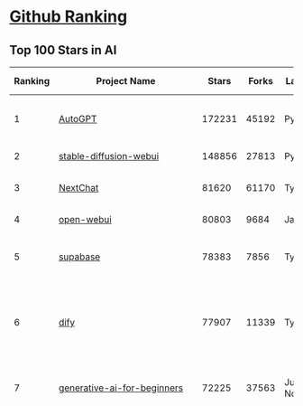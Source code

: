 [Github Ranking](../README.md)
==========

## Top 100 Stars in AI

| Ranking | Project Name | Stars | Forks | Language | Open Issues | Description | Last Commit |
| ------- | ------------ | ----- | ----- | -------- | ----------- | ----------- | ----------- |
| 1 | [AutoGPT](https://github.com/Significant-Gravitas/AutoGPT) | 172231 | 45192 | Python | 174 | AutoGPT is the vision of accessible AI for everyone, to use and to build on. Our mission is to provide the tools, so that you can focus on what matters. | 2025-03-05T02:54:49Z |
| 2 | [stable-diffusion-webui](https://github.com/AUTOMATIC1111/stable-diffusion-webui) | 148856 | 27813 | Python | 2306 | Stable Diffusion web UI | 2025-03-04T16:11:29Z |
| 3 | [NextChat](https://github.com/ChatGPTNextWeb/NextChat) | 81620 | 61170 | TypeScript | 581 | ✨ Light and Fast AI Assistant. Support: Web \| iOS \| MacOS \| Android \|  Linux \| Windows | 2025-03-03T10:46:00Z |
| 4 | [open-webui](https://github.com/open-webui/open-webui) | 80803 | 9684 | JavaScript | 147 | User-friendly AI Interface (Supports Ollama, OpenAI API, ...) | 2025-03-05T02:19:06Z |
| 5 | [supabase](https://github.com/supabase/supabase) | 78383 | 7856 | TypeScript | 276 | The open source Firebase alternative. Supabase gives you a dedicated Postgres database to build your web, mobile, and AI applications. | 2025-03-05T01:47:36Z |
| 6 | [dify](https://github.com/langgenius/dify) | 77907 | 11339 | TypeScript | 494 | Dify is an open-source LLM app development platform. Dify's intuitive interface combines AI workflow, RAG pipeline, agent capabilities, model management, observability features and more, letting you quickly go from prototype to production. | 2025-03-05T02:28:48Z |
| 7 | [generative-ai-for-beginners](https://github.com/microsoft/generative-ai-for-beginners) | 72225 | 37563 | Jupyter Notebook | 6 | 21 Lessons, Get Started Building with Generative AI  🔗 https://microsoft.github.io/generative-ai-for-beginners/ | 2025-02-28T13:26:26Z |
| 8 | [funNLP](https://github.com/fighting41love/funNLP) | 71376 | 14715 | Python | 30 | 中英文敏感词、语言检测、中外手机/电话归属地/运营商查询、名字推断性别、手机号抽取、身份证抽取、邮箱抽取、中日文人名库、中文缩写库、拆字词典、词汇情感值、停用词、反动词表、暴恐词表、繁简体转换、英文模拟中文发音、汪峰歌词生成器、职业名称词库、同义词库、反义词库、否定词库、汽车品牌词库、汽车零件词库、连续英文切割、各种中文词向量、公司名字大全、古诗词库、IT词库、财经词库、成语词库、地名词库、历史名人词库、诗词词库、医学词库、饮食词库、法律词库、汽车词库、动物词库、中文聊天语料、中文谣言数据、百度中文问答数据集、句子相似度匹配算法集合、bert资源、文本生成&摘要相关工具、cocoNLP信息抽取工具、国内电话号码正则匹配、清华大学XLORE:中英文跨语言百科知识图谱、清华大学人工智能技术系列报告、自然语言生成、NLU太难了系列、自动对联数据及机器人、用户名黑名单列表、罪名法务名词及分类模型、微信公众号语料、cs224n深度学习自然语言处理课程、中文手写汉字识别、中文自然语言处理 语料/数据集、变量命名神器、分词语料库+代码、任务型对话英文数据集、ASR 语音数据集 + 基于深度学习的中文语音识别系统、笑声检测器、Microsoft多语言数字/单位/如日期时间识别包、中华新华字典数据库及api(包括常用歇后语、成语、词语和汉字)、文档图谱自动生成、SpaCy 中文模型、Common Voice语音识别数据集新版、神经网络关系抽取、基于bert的命名实体识别、关键词(Keyphrase)抽取包pke、基于医疗领域知识图谱的问答系统、基于依存句法与语义角色标注的事件三元组抽取、依存句法分析4万句高质量标注数据、cnocr：用来做中文OCR的Python3包、中文人物关系知识图谱项目、中文nlp竞赛项目及代码汇总、中文字符数据、speech-aligner: 从“人声语音”及其“语言文本”产生音素级别时间对齐标注的工具、AmpliGraph: 知识图谱表示学习(Python)库：知识图谱概念链接预测、Scattertext 文本可视化(python)、语言/知识表示工具：BERT & ERNIE、中文对比英文自然语言处理NLP的区别综述、Synonyms中文近义词工具包、HarvestText领域自适应文本挖掘工具（新词发现-情感分析-实体链接等）、word2word：(Python)方便易用的多语言词-词对集：62种语言/3,564个多语言对、语音识别语料生成工具：从具有音频/字幕的在线视频创建自动语音识别(ASR)语料库、构建医疗实体识别的模型（包含词典和语料标注）、单文档非监督的关键词抽取、Kashgari中使用gpt-2语言模型、开源的金融投资数据提取工具、文本自动摘要库TextTeaser: 仅支持英文、人民日报语料处理工具集、一些关于自然语言的基本模型、基于14W歌曲知识库的问答尝试--功能包括歌词接龙and已知歌词找歌曲以及歌曲歌手歌词三角关系的问答、基于Siamese bilstm模型的相似句子判定模型并提供训练数据集和测试数据集、用Transformer编解码模型实现的根据Hacker News文章标题自动生成评论、用BERT进行序列标记和文本分类的模板代码、LitBank：NLP数据集——支持自然语言处理和计算人文学科任务的100部带标记英文小说语料、百度开源的基准信息抽取系统、虚假新闻数据集、Facebook: LAMA语言模型分析，提供Transformer-XL/BERT/ELMo/GPT预训练语言模型的统一访问接口、CommonsenseQA：面向常识的英文QA挑战、中文知识图谱资料、数据及工具、各大公司内部里大牛分享的技术文档 PDF 或者 PPT、自然语言生成SQL语句（英文）、中文NLP数据增强（EDA）工具、英文NLP数据增强工具 、基于医药知识图谱的智能问答系统、京东商品知识图谱、基于mongodb存储的军事领域知识图谱问答项目、基于远监督的中文关系抽取、语音情感分析、中文ULMFiT-情感分析-文本分类-语料及模型、一个拍照做题程序、世界各国大规模人名库、一个利用有趣中文语料库 qingyun 训练出来的中文聊天机器人、中文聊天机器人seqGAN、省市区镇行政区划数据带拼音标注、教育行业新闻语料库包含自动文摘功能、开放了对话机器人-知识图谱-语义理解-自然语言处理工具及数据、中文知识图谱：基于百度百科中文页面-抽取三元组信息-构建中文知识图谱、masr: 中文语音识别-提供预训练模型-高识别率、Python音频数据增广库、中文全词覆盖BERT及两份阅读理解数据、ConvLab：开源多域端到端对话系统平台、中文自然语言处理数据集、基于最新版本rasa搭建的对话系统、基于TensorFlow和BERT的管道式实体及关系抽取、一个小型的证券知识图谱/知识库、复盘所有NLP比赛的TOP方案、OpenCLaP：多领域开源中文预训练语言模型仓库、UER：基于不同语料+编码器+目标任务的中文预训练模型仓库、中文自然语言处理向量合集、基于金融-司法领域(兼有闲聊性质)的聊天机器人、g2pC：基于上下文的汉语读音自动标记模块、Zincbase 知识图谱构建工具包、诗歌质量评价/细粒度情感诗歌语料库、快速转化「中文数字」和「阿拉伯数字」、百度知道问答语料库、基于知识图谱的问答系统、jieba_fast 加速版的jieba、正则表达式教程、中文阅读理解数据集、基于BERT等最新语言模型的抽取式摘要提取、Python利用深度学习进行文本摘要的综合指南、知识图谱深度学习相关资料整理、维基大规模平行文本语料、StanfordNLP 0.2.0：纯Python版自然语言处理包、NeuralNLP-NeuralClassifier：腾讯开源深度学习文本分类工具、端到端的封闭域对话系统、中文命名实体识别：NeuroNER vs. BertNER、新闻事件线索抽取、2019年百度的三元组抽取比赛：“科学空间队”源码、基于依存句法的开放域文本知识三元组抽取和知识库构建、中文的GPT2训练代码、ML-NLP - 机器学习(Machine Learning)NLP面试中常考到的知识点和代码实现、nlp4han:中文自然语言处理工具集(断句/分词/词性标注/组块/句法分析/语义分析/NER/N元语法/HMM/代词消解/情感分析/拼写检查、XLM：Facebook的跨语言预训练语言模型、用基于BERT的微调和特征提取方法来进行知识图谱百度百科人物词条属性抽取、中文自然语言处理相关的开放任务-数据集-当前最佳结果、CoupletAI - 基于CNN+Bi-LSTM+Attention 的自动对对联系统、抽象知识图谱、MiningZhiDaoQACorpus - 580万百度知道问答数据挖掘项目、brat rapid annotation tool: 序列标注工具、大规模中文知识图谱数据：1.4亿实体、数据增强在机器翻译及其他nlp任务中的应用及效果、allennlp阅读理解:支持多种数据和模型、PDF表格数据提取工具 、 Graphbrain：AI开源软件库和科研工具，目的是促进自动意义提取和文本理解以及知识的探索和推断、简历自动筛选系统、基于命名实体识别的简历自动摘要、中文语言理解测评基准，包括代表性的数据集&基准模型&语料库&排行榜、树洞 OCR 文字识别 、从包含表格的扫描图片中识别表格和文字、语声迁移、Python口语自然语言处理工具集(英文)、 similarity：相似度计算工具包，java编写、海量中文预训练ALBERT模型 、Transformers 2.0 、基于大规模音频数据集Audioset的音频增强 、Poplar：网页版自然语言标注工具、图片文字去除，可用于漫画翻译 、186种语言的数字叫法库、Amazon发布基于知识的人-人开放领域对话数据集 、中文文本纠错模块代码、繁简体转换 、 Python实现的多种文本可读性评价指标、类似于人名/地名/组织机构名的命名体识别数据集 、东南大学《知识图谱》研究生课程(资料)、. 英文拼写检查库 、 wwsearch是企业微信后台自研的全文检索引擎、CHAMELEON：深度学习新闻推荐系统元架构 、 8篇论文梳理BERT相关模型进展与反思、DocSearch：免费文档搜索引擎、 LIDA：轻量交互式对话标注工具 、aili - the fastest in-memory index in the East 东半球最快并发索引 、知识图谱车音工作项目、自然语言生成资源大全 、中日韩分词库mecab的Python接口库、中文文本摘要/关键词提取、汉字字符特征提取器 (featurizer)，提取汉字的特征（发音特征、字形特征）用做深度学习的特征、中文生成任务基准测评 、中文缩写数据集、中文任务基准测评 - 代表性的数据集-基准(预训练)模型-语料库-baseline-工具包-排行榜、PySS3：面向可解释AI的SS3文本分类器机器可视化工具 、中文NLP数据集列表、COPE - 格律诗编辑程序、doccano：基于网页的开源协同多语言文本标注工具 、PreNLP：自然语言预处理库、简单的简历解析器，用来从简历中提取关键信息、用于中文闲聊的GPT2模型：GPT2-chitchat、基于检索聊天机器人多轮响应选择相关资源列表(Leaderboards、Datasets、Papers)、(Colab)抽象文本摘要实现集锦(教程 、词语拼音数据、高效模糊搜索工具、NLP数据增广资源集、微软对话机器人框架 、 GitHub Typo Corpus：大规模GitHub多语言拼写错误/语法错误数据集、TextCluster：短文本聚类预处理模块 Short text cluster、面向语音识别的中文文本规范化、BLINK：最先进的实体链接库、BertPunc：基于BERT的最先进标点修复模型、Tokenizer：快速、可定制的文本词条化库、中文语言理解测评基准，包括代表性的数据集、基准(预训练)模型、语料库、排行榜、spaCy 医学文本挖掘与信息提取 、 NLP任务示例项目代码集、 python拼写检查库、chatbot-list - 行业内关于智能客服、聊天机器人的应用和架构、算法分享和介绍、语音质量评价指标(MOSNet, BSSEval, STOI, PESQ, SRMR)、 用138GB语料训练的法文RoBERTa预训练语言模型 、BERT-NER-Pytorch：三种不同模式的BERT中文NER实验、无道词典 - 有道词典的命令行版本，支持英汉互查和在线查询、2019年NLP亮点回顾、 Chinese medical dialogue data 中文医疗对话数据集 、最好的汉字数字(中文数字)-阿拉伯数字转换工具、 基于百科知识库的中文词语多词义/义项获取与特定句子词语语义消歧、awesome-nlp-sentiment-analysis - 情感分析、情绪原因识别、评价对象和评价词抽取、LineFlow：面向所有深度学习框架的NLP数据高效加载器、中文医学NLP公开资源整理 、MedQuAD：(英文)医学问答数据集、将自然语言数字串解析转换为整数和浮点数、Transfer Learning in Natural Language Processing (NLP) 、面向语音识别的中文/英文发音辞典、Tokenizers：注重性能与多功能性的最先进分词器、CLUENER 细粒度命名实体识别 Fine Grained Named Entity Recognition、 基于BERT的中文命名实体识别、中文谣言数据库、NLP数据集/基准任务大列表、nlp相关的一些论文及代码, 包括主题模型、词向量(Word Embedding)、命名实体识别(NER)、文本分类(Text Classificatin)、文本生成(Text Generation)、文本相似性(Text Similarity)计算等，涉及到各种与nlp相关的算法，基于keras和tensorflow 、Python文本挖掘/NLP实战示例、 Blackstone：面向非结构化法律文本的spaCy pipeline和NLP模型通过同义词替换实现文本“变脸” 、中文 预训练 ELECTREA 模型: 基于对抗学习 pretrain Chinese Model 、albert-chinese-ner - 用预训练语言模型ALBERT做中文NER 、基于GPT2的特定主题文本生成/文本增广、开源预训练语言模型合集、多语言句向量包、编码、标记和实现：一种可控高效的文本生成方法、 英文脏话大列表 、attnvis：GPT2、BERT等transformer语言模型注意力交互可视化、CoVoST：Facebook发布的多语种语音-文本翻译语料库，包括11种语言(法语、德语、荷兰语、俄语、西班牙语、意大利语、土耳其语、波斯语、瑞典语、蒙古语和中文)的语音、文字转录及英文译文、Jiagu自然语言处理工具 - 以BiLSTM等模型为基础，提供知识图谱关系抽取 中文分词 词性标注 命名实体识别 情感分析 新词发现 关键词 文本摘要 文本聚类等功能、用unet实现对文档表格的自动检测，表格重建、NLP事件提取文献资源列表 、 金融领域自然语言处理研究资源大列表、CLUEDatasetSearch - 中英文NLP数据集：搜索所有中文NLP数据集，附常用英文NLP数据集 、medical_NER - 中文医学知识图谱命名实体识别 、(哈佛)讲因果推理的免费书、知识图谱相关学习资料/数据集/工具资源大列表、Forte：灵活强大的自然语言处理pipeline工具集 、Python字符串相似性算法库、PyLaia：面向手写文档分析的深度学习工具包、TextFooler：针对文本分类/推理的对抗文本生成模块、Haystack：灵活、强大的可扩展问答(QA)框架、中文关键短语抽取工具 | 2024-05-10T07:38:24Z |
| 9 | [n8n](https://github.com/n8n-io/n8n) | 64439 | 15406 | TypeScript | 439 | Fair-code workflow automation platform with native AI capabilities. Combine visual building with custom code, self-host or cloud, 400+ integrations. | 2025-03-05T03:35:19Z |
| 10 | [AppFlowy](https://github.com/AppFlowy-IO/AppFlowy) | 61068 | 4079 | Dart | 901 | Bring projects, wikis, and teams together with AI. AppFlowy is the AI collaborative workspace where you achieve more without losing control of your data. The leading open source Notion alternative. | 2025-03-05T02:23:30Z |
| 11 | [lobe-chat](https://github.com/lobehub/lobe-chat) | 56988 | 12129 | TypeScript | 573 | 🤯 Lobe Chat - an open-source, modern-design AI chat framework. Supports Multi AI Providers( OpenAI / Claude 3 / Gemini / Ollama / DeepSeek / Qwen), Knowledge Base (file upload / knowledge management / RAG ), Multi-Modals (Plugins/Artifacts) and Thinking. One-click FREE deployment of your private ChatGPT/ Claude / DeepSeek application. | 2025-03-05T03:16:56Z |
| 12 | [ChatGPT](https://github.com/lencx/ChatGPT) | 53650 | 6057 | Rust | 781 | 🔮 ChatGPT Desktop Application (Mac, Windows and Linux) | 2024-08-29T17:58:11Z |
| 13 | [gpt-engineer](https://github.com/AntonOsika/gpt-engineer) | 53229 | 6957 | Python | 21 | Platform to experiment with the AI Software Engineer. Terminal based. NOTE: Very different from https://gptengineer.app | 2024-11-17T22:47:32Z |
| 14 | [langflow](https://github.com/langflow-ai/langflow) | 50297 | 5512 | Python | 327 | Langflow is a low-code app builder for RAG and multi-agent AI applications. It’s Python-based and agnostic to any model, API, or database. | 2025-03-04T21:53:44Z |
| 15 | [meilisearch](https://github.com/meilisearch/meilisearch) | 49576 | 1944 | Rust | 182 | A lightning-fast search engine API bringing AI-powered hybrid search to your sites and applications. | 2025-03-04T17:06:30Z |
| 16 | [MetaGPT](https://github.com/geekan/MetaGPT) | 48843 | 5791 | Python | 48 | 🌟 The Multi-Agent Framework: First AI Software Company, Towards Natural Language Programming | 2025-03-02T16:48:40Z |
| 17 | [Deep-Live-Cam](https://github.com/hacksider/Deep-Live-Cam) | 44421 | 6541 | Python | 12 | real time face swap and one-click video deepfake with only a single image | 2025-02-19T17:00:17Z |
| 18 | [LLaMA-Factory](https://github.com/hiyouga/LLaMA-Factory) | 42991 | 5255 | Python | 333 | Unified Efficient Fine-Tuning of 100+ LLMs & VLMs (ACL 2024) | 2025-03-03T16:17:10Z |
| 19 | [JeecgBoot](https://github.com/jeecgboot/JeecgBoot) | 41731 | 15109 | Java | 34 | 🔥「AI 低代码平台」前后端分离 SpringBoot 2.x/3.x，SpringCloud，Ant Design&Vue3，Mybatis，Shiro！强大的代码生成器让前后端代码一键生成，无需写任何代码! 引领AI低代码开发模式 AI生成->OnlineCoding->代码生成->手工MERGE，帮助Java项目解决80%重复工作，让开发更关注业务，提高开发效率、节省成本，同时又不失灵活性 | 2025-03-03T09:19:27Z |
| 20 | [LLMs-from-scratch](https://github.com/rasbt/LLMs-from-scratch) | 41381 | 5590 | Jupyter Notebook | 0 | Implement a ChatGPT-like LLM in PyTorch from scratch, step by step | 2025-03-02T21:18:25Z |
| 21 | [autogen](https://github.com/microsoft/autogen) | 40668 | 6049 | Python | 480 | A programming framework for agentic AI 🤖 PyPi: autogen-agentchat Discord: https://aka.ms/autogen-discord Office Hour: https://aka.ms/autogen-officehour | 2025-03-04T21:03:48Z |
| 22 | [ColossalAI](https://github.com/hpcaitech/ColossalAI) | 40533 | 4478 | Python | 419 | Making large AI models cheaper, faster and more accessible | 2025-03-04T01:51:48Z |
| 23 | [kong](https://github.com/Kong/kong) | 40265 | 4876 | Lua | 50 | 🦍 The Cloud-Native API Gateway and AI Gateway. | 2025-03-04T17:20:46Z |
| 24 | [ailearning](https://github.com/apachecn/ailearning) | 40230 | 11516 | Python | 2 | AiLearning：数据分析+机器学习实战+线性代数+PyTorch+NLTK+TF2 | 2024-11-12T16:21:55Z |
| 25 | [anything-llm](https://github.com/Mintplex-Labs/anything-llm) | 39932 | 3833 | JavaScript | 222 | The all-in-one Desktop & Docker AI application with built-in RAG, AI agents, No-code agent builder, and more. | 2025-03-04T22:17:28Z |
| 26 | [ClickHouse](https://github.com/ClickHouse/ClickHouse) | 39334 | 7149 | C++ | 3844 | ClickHouse® is a real-time analytics database management system | 2025-03-05T03:02:44Z |
| 27 | [airflow](https://github.com/apache/airflow) | 39019 | 14758 | Python | 1098 | Apache Airflow - A platform to programmatically author, schedule, and monitor workflows | 2025-03-05T03:35:07Z |
| 28 | [WeChatMsg](https://github.com/LC044/WeChatMsg) | 37775 | 3889 | Python | 60 | 提取微信聊天记录，将其导出成HTML、Word、Excel文档永久保存，对聊天记录进行分析生成年度聊天报告，用聊天数据训练专属于个人的AI聊天助手 | 2025-01-02T13:14:29Z |
| 29 | [quivr](https://github.com/QuivrHQ/quivr) | 37446 | 3631 | Python | 25 | Opiniated RAG for integrating GenAI in your apps 🧠   Focus on your product rather than the RAG. Easy integration in existing products with customisation!  Any LLM: GPT4, Groq, Llama. Any Vectorstore: PGVector, Faiss. Any Files. Anyway you want.  | 2025-02-27T13:40:45Z |
| 30 | [Open-Assistant](https://github.com/LAION-AI/Open-Assistant) | 37258 | 3261 | Python | 226 | OpenAssistant is a chat-based assistant that understands tasks, can interact with third-party systems, and retrieve information dynamically to do so. | 2024-08-17T01:55:35Z |
| 31 | [OpenBB](https://github.com/OpenBB-finance/OpenBB) | 36618 | 3320 | Python | 37 | Investment Research for Everyone, Everywhere. | 2025-03-05T00:07:03Z |
| 32 | [photoprism](https://github.com/photoprism/photoprism) | 36594 | 2027 | Go | 445 | AI-Powered Photos App for the Decentralized Web 🌈💎✨ | 2025-03-04T07:35:53Z |
| 33 | [GitHubDaily](https://github.com/GitHubDaily/GitHubDaily) | 36388 | 3836 | None | 313 | 坚持分享 GitHub 上高质量、有趣实用的开源技术教程、开发者工具、编程网站、技术资讯。A list cool, interesting projects of GitHub. | 2025-01-14T10:15:57Z |
| 34 | [AI-For-Beginners](https://github.com/microsoft/AI-For-Beginners) | 36287 | 6485 | Jupyter Notebook | 23 | 12 Weeks, 24 Lessons, AI for All! | 2025-02-13T17:13:09Z |
| 35 | [MockingBird](https://github.com/babysor/MockingBird) | 35876 | 5234 | Python | 475 | 🚀AI拟声: 5秒内克隆您的声音并生成任意语音内容 Clone a voice in 5 seconds to generate arbitrary speech in real-time | 2024-11-15T05:00:29Z |
| 36 | [ray](https://github.com/ray-project/ray) | 35800 | 6062 | Python | 3697 | Ray is an AI compute engine. Ray consists of a core distributed runtime and a set of AI Libraries for accelerating ML workloads. | 2025-03-05T02:59:59Z |
| 37 | [upscayl](https://github.com/upscayl/upscayl) | 35438 | 1630 | TypeScript | 55 | 🆙 Upscayl - #1 Free and Open Source AI Image Upscaler for Linux, MacOS and Windows. | 2025-03-01T15:41:24Z |
| 38 | [chatgpt-on-wechat](https://github.com/zhayujie/chatgpt-on-wechat) | 35355 | 8960 | Python | 293 | 基于大模型搭建的聊天机器人，同时支持 微信公众号、企业微信应用、飞书、钉钉 等接入，可选择GPT3.5/GPT-4o/GPT-o1/ DeepSeek/Claude/文心一言/讯飞星火/通义千问/ Gemini/GLM-4/Claude/Kimi/LinkAI，能处理文本、语音和图片，访问操作系统和互联网，支持基于自有知识库进行定制企业智能客服。 | 2025-02-05T04:27:07Z |
| 39 | [browser-use](https://github.com/browser-use/browser-use) | 35266 | 3644 | Python | 276 | Make websites accessible for AI agents | 2025-03-03T00:24:40Z |
| 40 | [google-research](https://github.com/google-research/google-research) | 35035 | 8022 | Jupyter Notebook | 949 | Google Research | 2025-03-05T01:21:55Z |
| 41 | [gold-miner](https://github.com/xitu/gold-miner) | 33969 | 5035 | None | 5 | 🥇掘金翻译计划，可能是世界最大最好的英译中技术社区，最懂读者和译者的翻译平台： | 2024-04-17T09:44:37Z |
| 42 | [AgentGPT](https://github.com/reworkd/AgentGPT) | 33075 | 9356 | TypeScript | 125 | 🤖 Assemble, configure, and deploy autonomous AI Agents in your browser. | 2024-10-07T09:32:51Z |
| 43 | [chatbox](https://github.com/Bin-Huang/chatbox) | 32793 | 3110 | TypeScript | 556 | User-friendly Desktop Client App for AI Models/LLMs (GPT, Claude, Gemini, Ollama...) | 2025-03-04T00:02:32Z |
| 44 | [gpt-pilot](https://github.com/Pythagora-io/gpt-pilot) | 32439 | 3300 | Python | 240 | The first real AI developer | 2025-03-04T06:26:32Z |
| 45 | [crawl4ai](https://github.com/unclecode/crawl4ai) | 32316 | 2717 | Python | 55 | 🚀🤖 Crawl4AI: Open-source LLM Friendly Web Crawler & Scraper. Don't be shy, join here: https://discord.gg/mEkkMXFG | 2025-03-04T14:41:18Z |
| 46 | [fairseq](https://github.com/facebookresearch/fairseq) | 31082 | 6485 | Python | 1166 | Facebook AI Research Sequence-to-Sequence Toolkit written in Python. | 2025-01-09T16:43:36Z |
| 47 | [spaCy](https://github.com/explosion/spaCy) | 31053 | 4455 | Python | 160 | 💫 Industrial-strength Natural Language Processing (NLP) in Python | 2025-02-03T17:32:33Z |
| 48 | [LocalAI](https://github.com/mudler/LocalAI) | 30816 | 2326 | Go | 405 | :robot: The free, Open Source alternative to OpenAI, Claude and others. Self-hosted and local-first. Drop-in replacement for OpenAI,  running on consumer-grade hardware. No GPU required. Runs gguf, transformers, diffusers and many more models architectures. Features: Generate Text, Audio, Video, Images, Voice Cloning, Distributed, P2P inference | 2025-03-04T21:46:41Z |
| 49 | [chatbot-ui](https://github.com/mckaywrigley/chatbot-ui) | 30325 | 8445 | TypeScript | 160 | AI chat for any model. | 2024-08-03T00:38:07Z |
| 50 | [tabby](https://github.com/TabbyML/tabby) | 30288 | 1391 | Rust | 172 | Self-hosted AI coding assistant | 2025-03-04T20:03:28Z |
| 51 | [fabric](https://github.com/danielmiessler/fabric) | 29743 | 3055 | Go | 180 | fabric is an open-source framework for augmenting humans using AI. It provides a modular framework for solving specific problems using a crowdsourced set of AI prompts that can be used anywhere. | 2025-03-04T11:17:03Z |
| 52 | [AI-Expert-Roadmap](https://github.com/AMAI-GmbH/AI-Expert-Roadmap) | 29607 | 2522 | JavaScript | 19 | Roadmap to becoming an Artificial Intelligence Expert in 2022 | 2023-12-31T02:20:16Z |
| 53 | [netron](https://github.com/lutzroeder/netron) | 29549 | 2858 | JavaScript | 20 | Visualizer for neural network, deep learning and machine learning models | 2025-03-05T03:00:40Z |
| 54 | [ruoyi-vue-pro](https://github.com/YunaiV/ruoyi-vue-pro) | 29418 | 6363 | Java | 14 | 🔥 官方推荐 🔥 RuoYi-Vue 全新 Pro 版本，优化重构所有功能。基于 Spring Boot + MyBatis Plus + Vue & Element 实现的后台管理系统 + 微信小程序，支持 RBAC 动态权限、数据权限、SaaS 多租户、Flowable 工作流、三方登录、支付、短信、商城、CRM、ERP、AI 大模型等功能。你的 ⭐️ Star ⭐️，是作者生发的动力！ | 2025-02-15T02:03:30Z |
| 55 | [Mr.-Ranedeer-AI-Tutor](https://github.com/JushBJJ/Mr.-Ranedeer-AI-Tutor) | 29389 | 3369 | None | 13 | A GPT-4 AI Tutor Prompt for customizable personalized learning experiences. | 2024-03-25T13:06:55Z |
| 56 | [roop](https://github.com/s0md3v/roop) | 29388 | 6643 | Python | 0 | one-click face swap | 2024-08-19T12:57:17Z |
| 57 | [pytorch-lightning](https://github.com/Lightning-AI/pytorch-lightning) | 29080 | 3444 | Python | 878 | Pretrain, finetune ANY AI model of ANY size on multiple GPUs, TPUs with zero code changes. | 2025-02-28T14:21:36Z |
| 58 | [aider](https://github.com/Aider-AI/aider) | 28588 | 2597 | Python | 557 | aider is AI pair programming in your terminal | 2025-03-04T22:03:11Z |
| 59 | [cursor](https://github.com/getcursor/cursor) | 28192 | 1756 | None | 1435 | The AI Code Editor | 2024-10-13T19:23:26Z |
| 60 | [firecrawl](https://github.com/mendableai/firecrawl) | 28106 | 2339 | TypeScript | 106 | 🔥 Turn entire websites into LLM-ready markdown or structured data. Scrape, crawl and extract with a single API. | 2025-03-05T02:25:20Z |
| 61 | [crewAI](https://github.com/crewAIInc/crewAI) | 27778 | 3756 | Python | 98 | Framework for orchestrating role-playing, autonomous AI agents. By fostering collaborative intelligence, CrewAI empowers agents to work together seamlessly, tackling complex tasks. | 2025-03-05T03:26:45Z |
| 62 | [Jobs_Applier_AI_Agent_AIHawk](https://github.com/feder-cr/Jobs_Applier_AI_Agent_AIHawk) | 27426 | 4095 | Python | 30 | Jobs_Applier_AI_Agent_AIHawk aims to easy job hunt process by automating the job application process. Utilizing artificial intelligence, it enables users to apply for multiple jobs in a tailored way. | 2025-02-02T13:05:02Z |
| 63 | [mindsdb](https://github.com/mindsdb/mindsdb) | 27280 | 4904 | Python | 73 | AI's query engine - Platform for building AI that can learn and answer questions over federated data. | 2025-03-04T23:24:40Z |
| 64 | [so-vits-svc](https://github.com/svc-develop-team/so-vits-svc) | 26650 | 4920 | Python | 21 | SoftVC VITS Singing Voice Conversion | 2023-11-11T13:11:31Z |
| 65 | [khoj](https://github.com/khoj-ai/khoj) | 26525 | 1444 | Python | 70 | Your AI second brain. Self-hostable. Get answers from the web or your docs. Build custom agents, schedule automations, do deep research. Turn any online or local LLM into your personal, autonomous AI (gpt, claude, gemini, llama, qwen, mistral). Get started - free. | 2025-03-04T04:05:37Z |
| 66 | [exo](https://github.com/exo-explore/exo) | 25904 | 1560 | Python | 296 | Run your own AI cluster at home with everyday devices 📱💻 🖥️⌚ | 2025-03-03T23:01:35Z |
| 67 | [generative-models](https://github.com/Stability-AI/generative-models) | 25430 | 2821 | Python | 260 | Generative Models by Stability AI | 2024-09-04T22:00:56Z |
| 68 | [mem0](https://github.com/mem0ai/mem0) | 25132 | 2345 | Python | 207 | The Memory layer for AI Agents | 2025-03-04T23:42:16Z |
| 69 | [nx](https://github.com/nrwl/nx) | 24806 | 2468 | TypeScript | 582 | Build system, optimized for monorepos, with AI-powered architectural awareness and advanced CI capabilities. | 2025-03-05T01:39:41Z |
| 70 | [MoneyPrinterTurbo](https://github.com/harry0703/MoneyPrinterTurbo) | 24778 | 3627 | Python | 108 | 利用AI大模型，一键生成高清短视频 Generate short videos with one click using AI LLM. | 2025-02-10T03:08:23Z |
| 71 | [InvokeAI](https://github.com/invoke-ai/InvokeAI) | 24578 | 2498 | TypeScript | 643 | Invoke is a leading creative engine for Stable Diffusion models, empowering professionals, artists, and enthusiasts to generate and create visual media using the latest AI-driven technologies. The solution offers an industry leading WebUI, and serves as the foundation for multiple commercial products. | 2025-03-05T02:44:16Z |
| 72 | [Genesis](https://github.com/Genesis-Embodied-AI/Genesis) | 24189 | 2093 | Python | 189 | A generative world for general-purpose robotics & embodied AI learning. | 2025-03-04T18:48:56Z |
| 73 | [continue](https://github.com/continuedev/continue) | 24154 | 2337 | TypeScript | 1116 | ⏩ Create, share, and use custom AI code assistants with our open-source IDE extensions and hub of models, rules, prompts, docs, and other building blocks | 2025-03-04T22:06:09Z |
| 74 | [max](https://github.com/modular/max) | 23769 | 2588 | Mojo | 602 | The MAX Platform (includes Mojo) | 2025-03-04T07:12:05Z |
| 75 | [semantic-kernel](https://github.com/microsoft/semantic-kernel) | 23354 | 3557 | C# | 364 | Integrate cutting-edge LLM technology quickly and easily into your apps | 2025-03-05T01:31:21Z |
| 76 | [docling](https://github.com/DS4SD/docling) | 23281 | 1347 | Python | 169 | Get your documents ready for gen AI | 2025-03-04T19:30:28Z |
| 77 | [Follow](https://github.com/RSSNext/Follow) | 23020 | 965 | TypeScript | 213 | 🧡 Follow everything in one place | 2025-03-05T02:50:56Z |
| 78 | [LibreChat](https://github.com/danny-avila/LibreChat) | 22775 | 3815 | TypeScript | 139 | Enhanced ChatGPT Clone: Features Agents, DeepSeek, Anthropic, AWS, OpenAI, Assistants API, Azure, Groq, o1, GPT-4o, Mistral, OpenRouter, Vertex AI, Gemini, Artifacts, AI model switching, message search, Code Interpreter, langchain, DALL-E-3, OpenAPI Actions, Functions, Secure Multi-User Auth, Presets, open-source for self-hosting. Active project. | 2025-03-04T23:15:37Z |
| 79 | [Warp](https://github.com/warpdotdev/Warp) | 22383 | 397 | None | 2603 | Warp is a modern, Rust-based terminal with AI built in so you and your team can build great software, faster. | 2025-03-04T16:49:27Z |
| 80 | [500-AI-Machine-learning-Deep-learning-Computer-vision-NLP-Projects-with-code](https://github.com/ashishpatel26/500-AI-Machine-learning-Deep-learning-Computer-vision-NLP-Projects-with-code) | 22364 | 5455 | None | 39 | 500 AI Machine learning Deep learning Computer vision NLP Projects with code | 2024-07-26T13:06:49Z |
| 81 | [gin-vue-admin](https://github.com/flipped-aurora/gin-vue-admin) | 22325 | 6562 | Go | 21 | 🚀Vite+Vue3+Gin拥有AI辅助的基础开发平台，支持TS和JS混用。它集成了JWT鉴权、权限管理、动态路由、显隐可控组件、分页封装、多点登录拦截、资源权限、上传下载、代码生成器、表单生成器和可配置的导入导出等开发必备功能。 | 2025-03-05T03:18:28Z |
| 82 | [qdrant](https://github.com/qdrant/qdrant) | 22247 | 1522 | Rust | 303 | Qdrant - High-performance, massive-scale Vector Database and Vector Search Engine for the next generation of AI. Also available in the cloud https://cloud.qdrant.io/ | 2025-03-04T19:49:21Z |
| 83 | [FastGPT](https://github.com/labring/FastGPT) | 22195 | 5709 | TypeScript | 395 | FastGPT is a knowledge-based platform built on the LLMs, offers a comprehensive suite of out-of-the-box capabilities such as data processing, RAG retrieval, and visual AI workflow orchestration, letting you easily develop and deploy complex question-answering systems without the need for extensive setup or configuration. | 2025-03-05T02:15:30Z |
| 84 | [facefusion](https://github.com/facefusion/facefusion) | 21786 | 3286 | Python | 0 | Industry leading face manipulation platform | 2025-03-04T11:14:39Z |
| 85 | [learnopencv](https://github.com/spmallick/learnopencv) | 21664 | 11668 | Jupyter Notebook | 229 | Learn OpenCV  : C++ and Python Examples | 2025-03-04T16:10:48Z |
| 86 | [serve](https://github.com/jina-ai/serve) | 21368 | 2216 | Python | 4 | ☁️ Build multimodal AI applications with cloud-native stack | 2025-02-27T09:40:52Z |
| 87 | [frigate](https://github.com/blakeblackshear/frigate) | 21354 | 1961 | TypeScript | 107 | NVR with realtime local object detection for IP cameras | 2025-03-05T00:29:14Z |
| 88 | [gpt-crawler](https://github.com/BuilderIO/gpt-crawler) | 20982 | 2233 | TypeScript | 90 | Crawl a site to generate knowledge files to create your own custom GPT from a URL | 2025-01-23T00:18:52Z |
| 89 | [IOPaint](https://github.com/Sanster/IOPaint) | 20544 | 2089 | Python | 82 | Image inpainting tool powered by SOTA AI Model. Remove any unwanted object, defect, people from your pictures or erase and replace(powered by stable diffusion) any thing on your pictures. | 2024-11-23T14:58:01Z |
| 90 | [Perplexica](https://github.com/ItzCrazyKns/Perplexica) | 20321 | 2024 | TypeScript | 118 | Perplexica is an AI-powered search engine. It is an Open source alternative to Perplexity AI | 2025-03-02T10:06:38Z |
| 91 | [h4cker](https://github.com/The-Art-of-Hacking/h4cker) | 20085 | 3682 | Jupyter Notebook | 1 | This repository is primarily maintained by Omar Santos (@santosomar) and includes thousands of resources related to ethical hacking, bug bounties, digital forensics and incident response (DFIR), artificial intelligence security, vulnerability research, exploit development, reverse engineering, and more. | 2025-03-02T03:07:28Z |
| 92 | [openui](https://github.com/wandb/openui) | 20043 | 1878 | TypeScript | 59 | OpenUI let's you describe UI using your imagination, then see it rendered live. | 2024-10-21T18:02:00Z |
| 93 | [recommenders](https://github.com/recommenders-team/recommenders) | 19860 | 3165 | Python | 161 | Best Practices on Recommendation Systems | 2025-02-12T19:06:16Z |
| 94 | [agno](https://github.com/agno-agi/agno) | 19844 | 2652 | Python | 47 | Build Multimodal AI Agents with memory, knowledge and tools. Simple, fast and model-agnostic. | 2025-03-04T20:01:03Z |
| 95 | [gpt-researcher](https://github.com/assafelovic/gpt-researcher) | 19697 | 2530 | Python | 51 | LLM based autonomous agent that conducts deep local and web research on any topic and generates a long report with citations. | 2025-03-03T12:22:52Z |
| 96 | [mlflow](https://github.com/mlflow/mlflow) | 19663 | 4371 | Python | 1387 | Open source platform for the machine learning lifecycle | 2025-03-05T03:02:52Z |
| 97 | [haystack](https://github.com/deepset-ai/haystack) | 19588 | 2074 | Python | 113 | AI orchestration framework to build customizable, production-ready LLM applications. Connect components (models, vector DBs, file converters) to pipelines or agents that can interact with your data. With advanced retrieval methods, it's best suited for building RAG, question answering, semantic search or conversational agent chatbots. | 2025-03-04T21:39:21Z |
| 98 | [air](https://github.com/air-verse/air) | 19538 | 842 | Go | 120 | ☁️ Live reload for Go apps | 2025-01-23T11:58:56Z |
| 99 | [Chat2DB](https://github.com/CodePhiliaX/Chat2DB) | 19462 | 2164 | Java | 401 | 🔥🔥🔥AI-driven database tool and SQL client, The hottest GUI client, supporting MySQL, Oracle, PostgreSQL, DB2, SQL Server, DB2, SQLite, H2, ClickHouse, and more. | 2025-03-03T07:34:40Z |
| 100 | [daily](https://github.com/dailydotdev/daily) | 19235 | 526 | None | 43 | daily.dev is a professional network for developers to learn, collaborate, and grow together 👩🏽‍💻 👨‍💻 | 2024-11-08T01:25:20Z |

